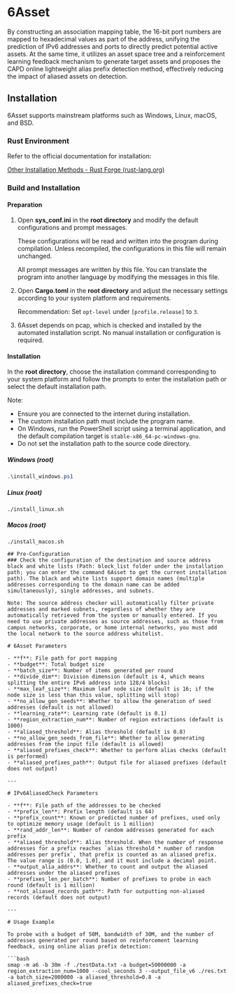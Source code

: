 # 6Asset

By constructing an association mapping table, the 16-bit port numbers are mapped to hexadecimal values as part of the address, unifying the prediction of IPv6 addresses and ports to directly predict potential active assets. At the same time, it utilizes an asset space tree and a reinforcement learning feedback mechanism to generate target assets and proposes the CAPD online lightweight alias prefix detection method, effectively reducing the impact of aliased assets on detection.

## Installation

6Asset supports mainstream platforms such as Windows, Linux, macOS, and BSD.

### Rust Environment

Refer to the official documentation for installation:

[Other Installation Methods - Rust Forge (rust-lang.org)](https://forge.rust-lang.org/infra/other-installation-methods.html)

### Build and Installation

#### Preparation

1. Open **sys_conf.ini** in the **root directory** and modify the default configurations and prompt messages. 

   These configurations will be read and written into the program during compilation. Unless recompiled, the configurations in this file will remain unchanged.

   All prompt messages are written by this file. You can translate the program into another language by modifying the messages in this file.

2. Open **Cargo.toml** in the **root directory** and adjust the necessary settings according to your system platform and requirements.

   Recommendation: Set `opt-level` under `[profile.release]` to `3`.

3. 6Asset depends on pcap, which is checked and installed by the automated installation script. No manual installation or configuration is required.

#### Installation

In the **root directory**, choose the installation command corresponding to your system platform and follow the prompts to enter the installation path or select the default installation path.

Note:

- Ensure you are connected to the internet during installation.
- The custom installation path must include the program name.
- On Windows, run the PowerShell script using a terminal application, and the default compilation target is `stable-x86_64-pc-windows-gnu`.
- Do not set the installation path to the source code directory.

##### Windows (root)

   ```powershell
   .\install_windows.ps1
   ```

##### Linux (root)

```shell
./install_linux.sh
```

##### Macos (root)

```shell
./install_macos.sh

## Pre-Configuration
### Check the configuration of the destination and source address black and white lists (Path: block_list folder under the installation path; you can enter the command 6Asset to get the current installation path). The black and white lists support domain names (multiple addresses corresponding to the domain name can be added simultaneously), single addresses, and subnets.

Note: The source address checker will automatically filter private addresses and marked subnets, regardless of whether they are automatically retrieved from the system or manually entered. If you need to use private addresses as source addresses, such as those from campus networks, corporate, or home internal networks, you must add the local network to the source address whitelist.

# 6Asset Parameters

- **f**: File path for port mapping
- **budget**: Total budget size
- **batch_size**: Number of items generated per round
- **divide_dim**: Division dimension (default is 4, which means splitting the entire IPv6 address into 128/4 blocks)
- **max_leaf_size**: Maximum leaf node size (default is 16; if the node size is less than this value, splitting will stop)
- **no_allow_gen_seeds**: Whether to allow the generation of seed addresses (default is not allowed)
- **learning_rate**: Learning rate (default is 0.1)
- **region_extraction_num**: Number of region extractions (default is 1000)
- **aliased_threshold**: Alias threshold (default is 0.8)
- **no_allow_gen_seeds_from_file**: Whether to allow generating addresses from the input file (default is allowed)
- **aliased_prefixes_check**: Whether to perform alias checks (default is performed)
- **aliased_prefixes_path**: Output file for aliased prefixes (default does not output)

---

# IPv6AliasedCheck Parameters

- **f**: File path of the addresses to be checked
- **prefix_len**: Prefix length (default is 64)
- **prefix_count**: Known or predicted number of prefixes, used only to optimize memory usage (default is 1 million)
- **rand_addr_len**: Number of random addresses generated for each prefix
- **aliased_threshold**: Alias threshold. When the number of response addresses for a prefix reaches `alias threshold * number of random addresses per prefix`, that prefix is counted as an aliased prefix. The value range is (0.0, 1.0], and it must include a decimal point.
- **output_alia_addrs**: Whether to count and output the aliased addresses under the aliased prefixes
- **prefixes_len_per_batch**: Number of prefixes to probe in each round (default is 1 million)
- **not_aliased_records_path**: Path for outputting non-aliased records (default does not output)

---

# Usage Example

To probe with a budget of 50M, bandwidth of 30M, and the number of addresses generated per round based on reinforcement learning feedback, using online alias prefix detection:

```bash
smap -m a6 -b 30m -f ./testData.txt -a budget=50000000 -a region_extraction_num=1000 --cool_seconds 3 --output_file_v6 ./res.txt -a batch_size=2000000 -a aliased_threshold=0.8 -a aliased_prefixes_check=true
